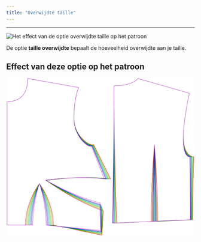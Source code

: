 ```yaml
---
title: "Overwijdte taille"
---
```


---

![Het effect van de optie overwijdte taille op het patroon](sample.png)

De optie **taille overwijdte** bepaalt de hoeveelheid overwijdte aan je taille.

## Effect van deze optie op het patroon

![Deze afbeelding toont het effect van deze optie door meerdere varianten die een andere waarde hebben voor deze optie te vervangen](bella_waistease_sample.svg "Effect van deze optie op het patroon")
